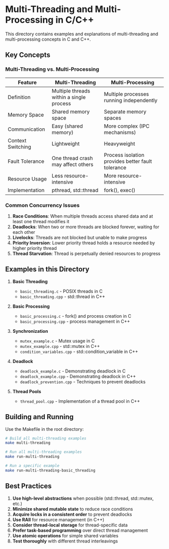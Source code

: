# Multi-Threading and Multi-Processing in C/C++

This directory contains examples and explanations of multi-threading and multi-processing concepts in C and C++.

## Key Concepts

### Multi-Threading vs. Multi-Processing

| Feature | Multi-Threading | Multi-Processing |
|---------|----------------|------------------|
| Definition | Multiple threads within a single process | Multiple processes running independently |
| Memory Space | Shared memory space | Separate memory spaces |
| Communication | Easy (shared memory) | More complex (IPC mechanisms) |
| Context Switching | Lightweight | Heavyweight |
| Fault Tolerance | One thread crash may affect others | Process isolation provides better fault tolerance |
| Resource Usage | Less resource-intensive | More resource-intensive |
| Implementation | pthread, std::thread | fork(), exec() |

### Common Concurrency Issues

1. **Race Conditions**: When multiple threads access shared data and at least one thread modifies it
2. **Deadlocks**: When two or more threads are blocked forever, waiting for each other
3. **Livelocks**: Threads are not blocked but unable to make progress
4. **Priority Inversion**: Lower priority thread holds a resource needed by higher priority thread
5. **Thread Starvation**: Thread is perpetually denied resources to progress

## Examples in this Directory

1. **Basic Threading**
   - `basic_threading.c` - POSIX threads in C
   - `basic_threading.cpp` - std::thread in C++

2. **Basic Processing**
   - `basic_processing.c` - fork() and process creation in C
   - `basic_processing.cpp` - process management in C++

3. **Synchronization**
   - `mutex_example.c` - Mutex usage in C
   - `mutex_example.cpp` - std::mutex in C++
   - `condition_variables.cpp` - std::condition_variable in C++

4. **Deadlock**
   - `deadlock_example.c` - Demonstrating deadlock in C
   - `deadlock_example.cpp` - Demonstrating deadlock in C++
   - `deadlock_prevention.cpp` - Techniques to prevent deadlocks

5. **Thread Pools**
   - `thread_pool.cpp` - Implementation of a thread pool in C++

## Building and Running

Use the Makefile in the root directory:

```bash
# Build all multi-threading examples
make multi-threading

# Run all multi-threading examples
make run-multi-threading

# Run a specific example
make run-multi-threading-basic_threading
```

## Best Practices

1. **Use high-level abstractions** when possible (std::thread, std::mutex, etc.)
2. **Minimize shared mutable state** to reduce race conditions
3. **Acquire locks in a consistent order** to prevent deadlocks
4. **Use RAII** for resource management (in C++)
5. **Consider thread-local storage** for thread-specific data
6. **Prefer task-based programming** over direct thread management
7. **Use atomic operations** for simple shared variables
8. **Test thoroughly** with different thread interleavings
